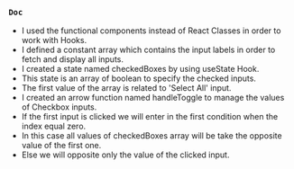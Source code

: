 ### `Doc`

- I used the functional components instead of React Classes in order to work with Hooks.
- I defined a constant array which contains the input labels in order to fetch and display all inputs.
- I created a state named checkedBoxes by using useState Hook.
- This state is an array of boolean to specify the checked inputs.
- The first value of the array is related to 'Select All' input.
- I created an arrow function named handleToggle to manage the values of Checkbox inputs.
- If the first input is clicked we will enter in the first condition when the index equal zero.
- In this case all values of checkedBoxes array will be take the opposite value of the first one.
- Else we will opposite only the value of the clicked input.

